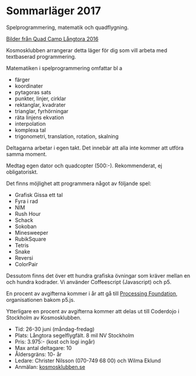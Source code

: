 # Sommarläger 2017

Spelprogrammering, matematik och quadflygning.

[Bilder från Quad Camp Långtora 2016](https://photos.google.com/share/AF1QipMAL6lHamSviWt2DSfrqJwFjw6J7OiSdeUJRvZrHNOiOJZJWpb5RMmE6Phz_obheg?key=OHJMWFJEdkRtTjRZVkNOb1daZ2Ric21QVEZXb1RB)

Kosmosklubben arrangerar detta läger för dig som vill arbeta med textbaserad programmering.

Matematiken i spelprogrammering omfattar bl a

*	färger
*	koordinater
*	pytagoras sats
*	punkter, linjer, cirklar
*	rektanglar, kvadrater
*	trianglar, fyrhörningar
*	räta linjens ekvation
*	interpolation
*	komplexa tal
*	trigonometri, translation, rotation, skalning

Deltagarna arbetar i egen takt. Det innebär att alla inte kommer att utföra samma moment.

Medtag egen dator och quadcopter (500:-). Rekommenderat, ej obligatoriskt.

Det finns möjlighet att programmera något av följande spel:

*	Grafisk Gissa ett tal
*	Fyra i rad
*	NIM
*	Rush Hour
*	Schack
*	Sokoban
*	Minesweeper
*	RubikSquare
*	Tetris
*	Snake
*	Reversi
*	ColorPair

Dessutom finns det över ett hundra grafiska övningar som kräver mellan en och hundra kodrader. Vi använder Coffeescript (Javascript) och p5.

En procent av avgifterna kommer i år att gå till [Processing Foundation](https://processingfoundation.org/support), organisationen bakom p5.js.

Ytterligare en procent av avgifterna kommer att delas ut till Coderdojo i Stockholm av Kosmosklubben.

* Tid: 26-30 juni (måndag-fredag)
* Plats: Långtora segelflygfält. 8 mil NV Stockholm
* Pris: 3.975:- (kost och logi ingår)
* Max antal deltagare: 10
* Åldersgräns: 10- år
* Ledare: Christer Nilsson (070-749 68 00) och Wilma Eklund
* Anmälan: [kosmosklubben.se](https://minaaktiviteter.se/shop/?org=kosmosklubben;event=55725;info=1)
